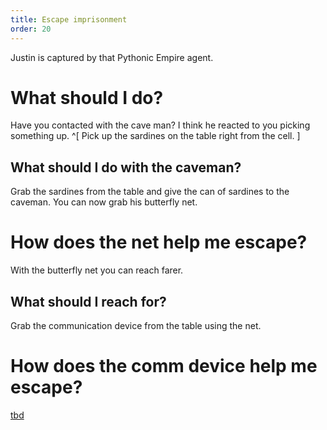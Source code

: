 ```yaml
---
title: Escape imprisonment
order: 20
---
```


Justin is captured by that Pythonic Empire agent.

# What should I do?
Have you contacted with the cave man? I think he reacted to you picking something up. ^[ Pick up the sardines on the table right from the cell. ]

## What should I do with the caveman?
Grab the sardines from the table and give the can of sardines to the caveman. You can now grab his butterfly net.

# How does the net help me escape?
With the butterfly net you can reach farer.

## What should I reach for?
Grab the communication device from the table using the net.

# How does the comm device help me escape?
[tbd](tbd)
